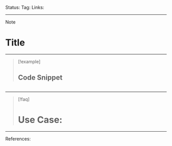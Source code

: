Status: 
Tag:
Links:

---
> [!note] 
>  # Title







---
> [!example] 
>  ## Code Snippet

```

```

--- 

> [!faq] 
>  # Use Case:






---
References: